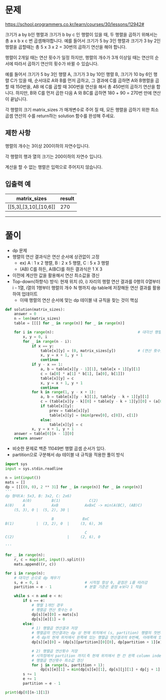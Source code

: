 # 문제
https://school.programmers.co.kr/learn/courses/30/lessons/12942#

크기가 a by b인 행렬과 크기가 b by c 인 행렬이 있을 때, 두 행렬을 곱하기 위해서는 총 a x b x c 번 곱셈해야합니다.
예를 들어서 크기가 5 by 3인 행렬과 크기가 3 by 2인 행렬을 곱할때는 총 5 x 3 x 2 = 30번의 곱하기 연산을 해야 합니다.

행렬이 2개일 때는 연산 횟수가 일정 하지만, 행렬의 개수가 3개 이상일 때는 연산의 순서에 따라서 곱하기 연산의 횟수가 바뀔 수 있습니다. 

예를 들어서 크기가 5 by 3인 행렬 A, 크기가 3 by 10인 행렬 B, 크기가 10 by 6인 행렬 C가 있을 때, 순서대로 A와 B를 먼저 곱하고, 그 결과에 C를 곱하면 A와 B행렬을 곱할 때 150번을, AB 에 C를 곱할 때 300번을 연산을 해서 총 450번의 곱하기 연산을 합니다. 하지만, B와 C를 먼저 곱한 다음 A 와 BC를 곱하면 180 + 90 = 270번 만에 연산이 끝납니다.

각 행렬의 크기 matrix_sizes 가 매개변수로 주어 질 때, 모든 행렬을 곱하기 위한 최소 곱셈 연산의 수를 return하는 solution 함수를 완성해 주세요.

## 제한 사항
행렬의 개수는 3이상 200이하의 자연수입니다.

각 행렬의 행과 열의 크기는 200이하의 자연수 입니다.

계산을 할 수 없는 행렬은 입력으로 주어지지 않습니다.

## 입출력 예
|matrix_sizes	|result|
|-------------|------|
[[5,3],[3,10],[10,6]]|	270

---

# 풀이
- dp 문제
- 행렬의 연산 결과식은 연산 순서에 상관없이 고정
  - ex) A : 1 x 2 행렬, B : 2 x 5 행렬, C : 5 x 3 행렬
  - (AB) C를 하든, A(BC)를 하든 결과식은 1 X 3
- 이전에 계산한 값을 활용해서 연산 최소값을 갱신
- Top-down(하향식) 방식: 현재 위치 (0, i) 자리의 행렬 연산 결과를 0행의 0열부터 i - 1열, i열의 1행부터 행렬의 개수 N 행까지 dp table에 저장해둔 연산 결과를 활용하여 업데이트
  - 이때 행렬의 연산 순서에 맞는 dp 테이블 내 규칙을 찾는 것이 핵심

```python
def solution(matrix_sizes):
    answer = 0
    n = len(matrix_sizes)
    table = [[[] for _ in range(n)] for _ in range(n)]

    for i in range(n):                                      # 대각선 행렬 채우기
        x, y = 0, i
        for _ in range(n - i):
            if x == y:
                table[x][y] = (0, matrix_sizes[y])          # (연산 횟수, 현재 행렬)
                x, y = x + 1, y + 1
                continue
            if y - x == 1:
                a, b = table[x][y - 1][1], table[x + 1][y][1]
                c = (a[0] * a[1] * b[1], [a[0], b[1]])
                table[x][y] = c
                x, y = x + 1, y + 1
                continue
            for k in range(1, y - x + 1):
                a, b = table[x][y - k][1], table[y - k + 1][y][1]
                c = (table[x][y - k][0] + table[y - k + 1][y][0] + (a[0] * a[1] * b[1]), [a[0], b[1]])
                if table[x][y]:
                    prev = table[x][y]
                    table[x][y] = (min(prev[0], c[0]), c[1])
                else:
                    table[x][y] = c
            x, y = x + 1, y + 1
    answer = table[0][n - 1][0]
    return answer
```

- 비슷한 문제로 백준 11049번 행렬 곱셈 순서가 있다.
- partition으로 구분해서 dp 테이블 내 규칙을 적용한 풀이 방식
```python
import sys
input = sys.stdin.readline

n = int(input())
mats = []
dp = [[[(0, 0), 2 ** 31] for _ in range(n)] for _ in range(n)]            # 인덱스: n - 1번째 행렬, 값: [행렬곱 결과(row, col), 개수]
'''
dp 형태(A: 5x3, B: 3x2, C: 2x6)
        A(0)         B(1)             C(2)
A(0)    A            AxB            AxBxC -> min(A(BC), (AB)C)
    (5, 3), 0 |  (5, 2), 30 |

                     B             BxC
B(1)          |  (3, 2), 0  |     (3, 6), 36

                                    C
C(2)                        |     (2, 6), 0

'''

for _ in range(n):
    r, c = map(int, input().split())
    mats.append((r, c))

for i in range(n):
    # 대각선 순으로 dp 채우기
    s, e = 0, i                     # 시작점 항상 0, 끝점은 i를 따라감
    partition = e - 1               # 분할 기준은 끝점 e보다 1 작음

    while s < n and e < n:
        if s == e:
            # 행렬 1개인 경우
            # 행렬곱 연산 횟수는 0
            dp[s][e][0] = mats[s]
            dp[s][e][1] = 0
        else:
            # 1) 행렬곱 연산결과 저장
            # 행렬곱의 연산결과는 dp 상 현재 위치에서 (s, partition) 행렬의 첫번째 인자와 (partition + 1, e)의 두번째 인자로 이루어짐
            # 즉 dp의 현재 위치에서 왼쪽에 있는 행렬곱 연산결과의 0번째, 아래쪽에 있는 행렬곱 연산결과의 1번째 인자를 취함  
            dp[s][e][0] = (dp[s][partition][0][0], dp[partition + 1][e][0][1])

            # 2) 행렬곱 연산횟수 저장
            # 시작점에서 partition 까지(즉 현재 위치에서 한 칸 왼쪽 column index, 한 칸 아래쪽 row index에 있는 행렬 위치까지)
            # 행렬곱 연산횟수 최소값 갱신
            for j in range(s, partition + 1):
                dp[s][e][1] = min(dp[s][e][1], dp[s][j][1] + dp[j + 1][e][1] + (dp[s][j][0][0] * dp[j + 1][e][0][0] * dp[j + 1][e][0][1]))
        s += 1
        e += 1
        partition = e - 1

print(dp[0][n-1][1])
```
